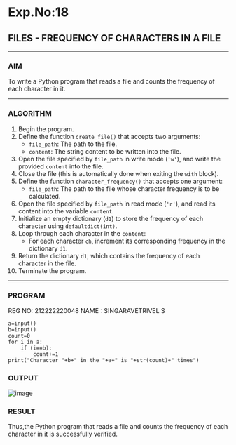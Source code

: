 # Exp.No:18  
## FILES - FREQUENCY OF CHARACTERS IN A FILE

---

### AIM  
To write a Python program that reads a file and counts the frequency of each character in it.

---

### ALGORITHM

1. Begin the program.  
2. Define the function `create_file()` that accepts two arguments:  
   - `file_path`: The path to the file.  
   - `content`: The string content to be written into the file.  
3. Open the file specified by `file_path` in write mode (`'w'`), and write the provided `content` into the file.  
4. Close the file (this is automatically done when exiting the `with` block).  
5. Define the function `character_frequency()` that accepts one argument:  
   - `file_path`: The path to the file whose character frequency is to be calculated.  
6. Open the file specified by `file_path` in read mode (`'r'`), and read its content into the variable `content`.  
7. Initialize an empty dictionary (`d1`) to store the frequency of each character using `defaultdict(int)`.  
8. Loop through each character in the `content`:  
   - For each character `ch`, increment its corresponding frequency in the dictionary `d1`.  
9. Return the dictionary `d1`, which contains the frequency of each character in the file.  
10. Terminate the program.

---

### PROGRAM
REG NO: 212222220048
NAME : SINGARAVETRIVEL S
```
a=input()
b=input()
count=0
for i in a:
    if (i==b):
        count+=1 
print("Character "+b+" in the "+a+" is "+str(count)+" times")

```


### OUTPUT
![image](https://github.com/user-attachments/assets/ce16e6f3-2a57-44c0-8c91-990ba61a9458)


### RESULT
Thus,the  Python program that reads a file and counts the frequency of each character in it is successfully verified.
